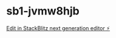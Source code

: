 # sb1-jvmw8hjb

[Edit in StackBlitz next generation editor ⚡️](https://stackblitz.com/~/github.com/gameloft333/sb1-jvmw8hjb)